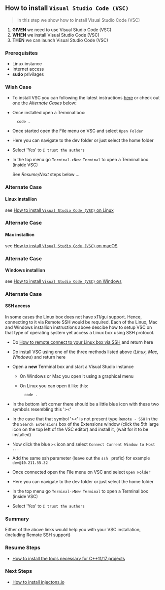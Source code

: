 ## How to install `Visual Studio Code (VSC)` 
> In this step we show how to install Visual Studio Code (VSC) 

 1. **GIVEN** we need to use Visual Studio Code (VSC)  
 2. **WHEN** we install Visual Studio Code (VSC)  
 3. **THEN** we can launch Visual Studio Code (VSC)  

### Prerequisites
- Linux instance
- Internet access
- **sudo** privilages 

### Wish Case

- To install VSC you can following the latest instructions [here](https://code.visualstudio.com/download) or check out one the *Alternate Cases* below:

- Once installed open a Terminal box:

        code .

 - Once started open the File menu on VSC and select `Open Folder`
 - Here you can navigate to the dev folder or just select the home folder
 - Select 'Yes' to `I trust the authors`
 - In the top menu go `Terminal->New Terminal` to open a Terminal box (inside VSC)

    See *Resume/Next* steps below ...

### Alternate Case
#### Linux installion
see [How to install `Visual Studio Code (VSC)` on Linux](https://github.com/perriera/for_interfaces/tree/main/vsc/linux)

### Alternate Case
#### Mac installion
see [How to install `Visual Studio Code (VSC)` on macOS](https://github.com/perriera/for_interfaces/tree/main/vsc/mac)

### Alternate Case
#### Windows installion
see [How to install `Visual Studio Code (VSC)` on Windows](https://github.com/perriera/for_interfaces/tree/main/vsc/windows)

### Alternate Case
#### SSH access
In some cases the Linux box does not have x11/gui support. Hence, connecting to it via Remote SSH would be required. Each of the Linux, Mac and Windows installion instructions above descibe how to setup VSC on that type of operating system yet access a Linux box using SSH protocol.

- Do [How to remote connect to your Linux box via SSH](https://github.com/perriera/for_interfaces/blob/main/ssh/REMOTE_SSH.md) and return here
- Do install VSC using one of the three methods listed above (*Linux, Mac, Windows*) and return here
 - Open a **new** Terminal box and start a Visual Studio instance

    - On Windows or Mac you open it using a graphical menu
    - On Linux you can open it like this:

            code . 


 - In the bottom left corner there should be a little blue icon with these two symbols resembling this '><'
 - In the case that that symbol '><' is not present type `Remote - SSH` in the the `Search Extensions` box of the Extensions window (click the 5th large icon on the top left of the VSC editor) and install it, (wait for it to be installed)
 - Now click the blue `><` icon and select `Connect Current Window to Host ... `
 - Add the same ssh parameter (leave out the `ssh ` prefix) for example `dev@10.211.55.32`
 - Once connected open the File menu on VSC and select `Open Folder`
 - Here you can navigate to the dev folder or just select the home folder
 - In the top menu go `Terminal->New Terminal` to open a Terminal box (inside VSC)
 - Select 'Yes' to `I trust the authors`

### Summary
Either of the above links would help you with your VSC installation, (including Remote SSH support)

### Resume Steps

- [How to install the tools necessary for C++11/17 projects](https://github.com/perriera/for_interfaces/blob/main/cpp/README.md)

### Next Steps

- [How to install injectons.io](https://github.com/perriera/injections)



